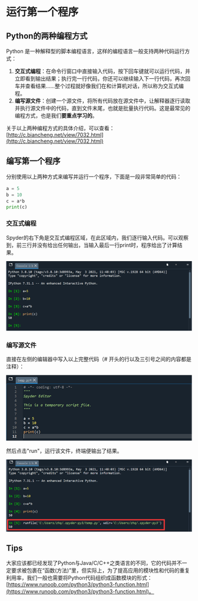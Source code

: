 # 运行第一个程序

## Python的两种编程方式

Python 是一种解释型的脚本编程语言，这样的编程语言一般支持两种代码运行方式：

1. **交互式编程**：在命令行窗口中直接输入代码，按下回车键就可以运行代码，并立即看到输出结果；执行完一行代码，你还可以继续输入下一行代码，再次回车并查看结果……整个过程就好像我们在和计算机对话，所以称为交互式编程。
2. **编写源文件**：创建一个源文件，将所有代码放在源文件中，让解释器逐行读取并执行源文件中的代码，直到文件末尾，也就是批量执行代码。这是最常见的编程方式，也是我们**要重点学习的**。

关于以上两种编程方式的具体介绍，可以查看：[http://c.biancheng.net/view/7032.html](http://c.biancheng.net/view/7032.html)

## 编写第一个程序

分别使用以上两种方式来编写并运行一个程序，下面是一段非常简单的代码：

```python
a = 5
b = 10
c = a*b
print(c)
```

### 交互式编程

Spyder的右下角是交互式编程区域，在此区域内，我们逐行输入代码。可以观察到，前三行并没有给出任何输出，当输入最后一行print时，程序给出了计算结果。

![](<../.gitbook/assets/image (5).png>)

### 编写源文件

直接在左侧的编辑器中写入以上完整代码（# 开头的行以及三引号之间的内容都是注释）：

![](<../.gitbook/assets/image (7) (1).png>)

然后点击"run"，运行该文件，终端便输出了结果。

![](<../.gitbook/assets/image (6).png>)

## Tips

大家应该都已经发现了Python与Java/C/C++之类语言的不同，它的代码并不一定要求被包裹在“函数(方法)”里，但实际上，为了提高应用的模块性和代码的重复利用率，我们一般也需要将Python代码组织成函数模块的形式：[https://www.runoob.com/python3/python3-function.html](https://www.runoob.com/python3/python3-function.html)。
